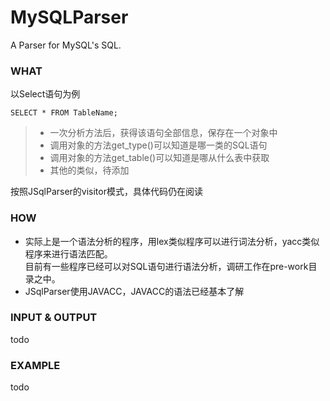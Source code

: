 MySQLParser
===========

A Parser for MySQL's SQL.

### WHAT
以Select语句为例

```
SELECT * FROM TableName;  
```

>+ 一次分析方法后，获得该语句全部信息，保存在一个对象中
>+ 调用对象的方法get\_type()可以知道是哪一类的SQL语句
>+ 调用对象的方法get\_table()可以知道是哪从什么表中获取
>+ 其他的类似，待添加

按照JSqlParser的visitor模式，具体代码仍在阅读

### HOW
+ 实际上是一个语法分析的程序，用lex类似程序可以进行词法分析，yacc类似程序来进行语法匹配。  
目前有一些程序已经可以对SQL语句进行语法分析，调研工作在pre-work目录之中。  
+ JSqlParser使用JAVACC，JAVACC的语法已经基本了解

### INPUT & OUTPUT
todo

### EXAMPLE
todo
